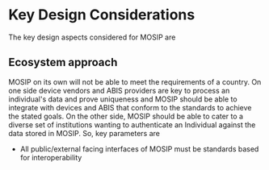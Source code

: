 # Key Design Considerations
The key design aspects considered for MOSIP are

## Ecosystem approach
MOSIP on its own will not be able to meet the requirements of a country. On one side device vendors and ABIS providers are key to process an individual's data and prove uniqueness and MOSIP should be able to integrate with devices and ABIS that conform to the standards to achieve the stated goals. On the other side, MOSIP should be able to cater to a diverse set of institutions wanting to authenticate an Individual against the data stored in MOSIP.
So, key parameters are
* All public/external facing interfaces of MOSIP must be standards based for interoperability

## 
